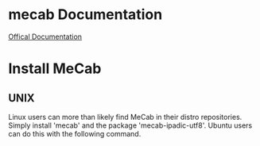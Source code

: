 # mecab Documentation
[Offical Documentation](https://taku910.github.io/mecab/)

# Install MeCab
## UNIX
Linux users can more than likely find MeCab in their distro repositories. Simply install 'mecab' and the package 'mecab-ipadic-utf8'. Ubuntu users can do this with the following command.
